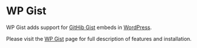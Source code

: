# WP Gist

WP Gist adds support for [GitHib Gist](https://gist.github.com/) embeds in [WordPress](http://wordpress.org/).

Please visit the [WP Gist](http://manovotny.github.io/wp-gist/) page for full description of features and installation.
